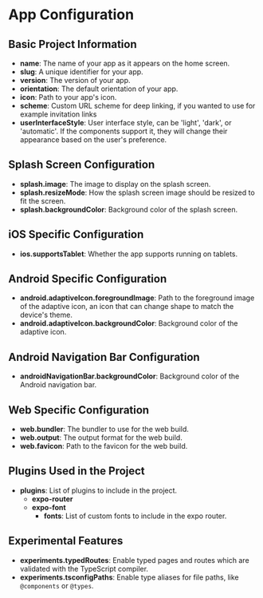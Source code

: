 # App Configuration

## Basic Project Information

- **name**: The name of your app as it appears on the home screen.
- **slug**: A unique identifier for your app.
- **version**: The version of your app.
- **orientation**: The default orientation of your app.
- **icon**: Path to your app's icon.
- **scheme**: Custom URL scheme for deep linking, if you wanted to use for example invitation links
- **userInterfaceStyle**: User interface style, can be 'light', 'dark', or 'automatic'. If the components support it, they will change their appearance based on the user's preference.

## Splash Screen Configuration

- **splash.image**: The image to display on the splash screen.
- **splash.resizeMode**: How the splash screen image should be resized to fit the screen.
- **splash.backgroundColor**: Background color of the splash screen.

## iOS Specific Configuration

- **ios.supportsTablet**: Whether the app supports running on tablets.

## Android Specific Configuration

- **android.adaptiveIcon.foregroundImage**: Path to the foreground image of the adaptive icon, an icon that can change shape to match the device's theme.
- **android.adaptiveIcon.backgroundColor**: Background color of the adaptive icon.

## Android Navigation Bar Configuration

- **androidNavigationBar.backgroundColor**: Background color of the Android navigation bar.

## Web Specific Configuration

- **web.bundler**: The bundler to use for the web build.
- **web.output**: The output format for the web build.
- **web.favicon**: Path to the favicon for the web build.

## Plugins Used in the Project

- **plugins**: List of plugins to include in the project.
  - **expo-router**
  - **expo-font**
    - **fonts**: List of custom fonts to include in the expo router.

## Experimental Features

- **experiments.typedRoutes**: Enable typed pages and routes which are validated with the TypeScript compiler.
- **experiments.tsconfigPaths**: Enable type aliases for file paths, like `@components` or `@types`. 
